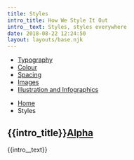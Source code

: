 ```yaml
---
title: Styles
intro_title: How We Style It Out
intro__text: Styles, styles everywhere
date: 2018-08-22 12:24:50
layout: layouts/base.njk
---
```


<nav class="vf-navigation vf-navigation--main">
  <ul class="vf-navigation__list | vf-list--inline">
    <li class="vf-navigation__item"><a href="/styles/typography/" class="vf-navigation__link">Typography</a></li>
    <li class="vf-navigation__item"><a href="/styles/colour/" class="vf-navigation__link">Colour</a></li>
    <li class="vf-navigation__item"><a href="/styles/spacing/" class="vf-navigation__link">Spacing</a></li>
    <li class="vf-navigation__item"><a href="/styles/images/" class="vf-navigation__link">Images</a></li>
    <li class="vf-navigation__item"><a href="/styles/illustration-and-infographics/" class="vf-navigation__link">Illustration and Infographics</a></li>
  </ul>
</nav>
<nav class="vf-breadcrumbs" aria-label="Breadcrumb">
  <ul class="vf-breadcrumbs__list | vf-list vf-list--inline">
    <li class="vf-breadcrumbs__item">
      <a href="/" class="vf-breadcrumbs__link">Home</a>
    </li>
    <li class="vf-breadcrumbs__item">
      Styles
    </li>
  </ul>
</nav>

<section class="vf-intro | embl-grid embl-grid--has-centered-content">
  <div></div>
  <div>
    <h1 class="vf-intro__heading vf-intro__heading--has-tag">{{intro_title}}<a href="" class="vf-badge vf-badge--primary vf-badge--phases">Alpha</a></h1>
    <p class="vf-intro__text">{{intro__text}}</p>

  </div>
</section>
